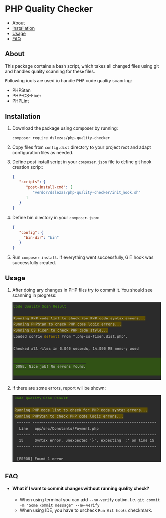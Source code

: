 # PHP Quality Checker

- [About](#about)
- [Installation](#installation)
- [Usage](#usage)
- [FAQ](#faq)

## About

This package contains a bash script, which takes all changed files using git and handles quality scanning for these files.

Following tools are used to handle PHP code quality scanning:
- PHPStan
- PHP-CS-Fixer
- PHPLint

## Installation

1. Download the package using composer by running:

    ```shell
    composer require dslezas/php-quality-checker
    ```
   

2. Copy files from `config.dist` directory to your project root and adapt configuration files as needed.


3. Define post install script in your `composer.json` file to define git hook creation script:
   ```json
   {
      "scripts": {
         "post-install-cmd": [
            "vendor/dslezas/php-quality-checker/init_hook.sh"
         ]
      }
   }
   ```

4. Define bin directory in your `composer.json`:
   ```json
   {
      "config": {
        "bin-dir": "bin"
      }
   }
   ```

4. Run `composer install`. If everything went successfully, GIT hook was successfully created.

## Usage

1. After doing any changes in PHP files try to commit it. You should see scanning in progress:

   ![demo.png](docs/images/demo.png)

2. If there are some errors, report will be shown:

   ![img.png](docs/images/phpstan.png)


## FAQ

- #### What if I want to commit changes without running quality check?

   - When using terminal you can add `--no-verify` option. I.e. `git commit -m "Some commit message" --no-verify`
   - When using IDE, you have to uncheck `Run Git hooks` checkmark.